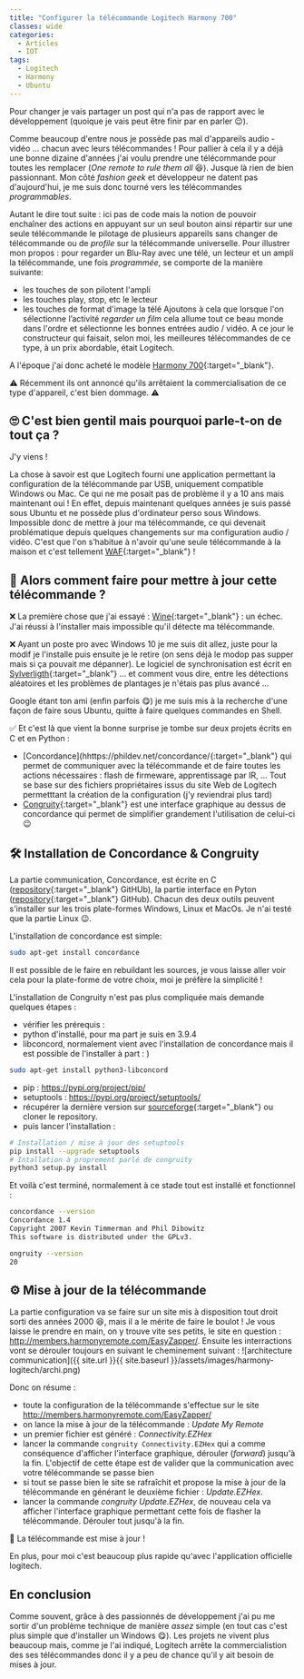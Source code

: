 ```yaml
---
title: "Configurer la télécommande Logitech Harmony 700"
classes: wide
categories:
  - Articles
  - IOT
tags:
  - Logitech
  - Harmony
  - Ubuntu
---
```

Pour changer je vais partager un post qui n'a pas de rapport avec le développement (quoique je vais peut être finir par en parler :wink:).

Comme beaucoup d'entre nous je possède pas mal d'appareils audio - vidéo ... chacun avec leurs télécommandes !
Pour pallier à cela il y a déjà une bonne dizaine d'années j'ai voulu prendre une télécommande pour toutes les remplacer (_One remote to rule them all_ :laughing:).
Jusque là rien de bien passionnant. 
Mon côté _fashion geek_ et développeur ne datent pas d'aujourd'hui, je me suis donc tourné vers les télécommandes _programmables_.

Autant le dire tout suite : ici pas de code mais la notion de pouvoir enchaîner des actions en appuyant sur un seul bouton ainsi répartir sur une seule télécommande le pilotage de plusieurs appareils sans changer de télécommande ou de _profile_ sur la télécommande universelle.
Pour illustrer mon propos : pour regarder un Blu-Ray avec une télé, un lecteur et un ampli la télécommande, une fois _programmée_, se comporte de la manière suivante:
 - les touches de son pilotent l'ampli
 - les touches play, stop, etc le lecteur
 - les touches de format d'image la télé
Ajoutons à cela que lorsque l'on sélectionne l’activité _regarder un film_ cela allume tout ce beau monde dans l'ordre et sélectionne les bonnes entrées audio / vidéo.
A ce jour le constructeur qui faisait, selon moi, les meilleures télécommandes de ce type, à un prix abordable, était Logitech.

A l'époque j'ai donc acheté le modèle [Harmony 700](https://support.myharmony.com/fr-fr/700){:target="_blank"}.

:warning: Récemment ils ont annoncé qu'ils arrêtaient la commercialisation de ce type d'appareil, c'est bien dommage. :warning:

## :roll_eyes: C'est bien gentil mais pourquoi parle-t-on de tout ça ?
J'y viens !

La chose à savoir est que Logitech fourni une application permettant la configuration de la télécommande par USB, uniquement compatible Windows ou Mac.
Ce qui ne me posait pas de problème il y a 10 ans mais maintenant oui !
En effet, depuis maintenant quelques années je suis passé sous Ubuntu et ne possède plus d'ordinateur perso sous Windows.
Impossible donc de mettre à jour ma télécommande, ce qui devenait problématique depuis quelques changements sur ma configuration audio / vidéo.
C'est que l'on s’habitue à n'avoir qu'une seule télécommande à la maison et c'est tellement [WAF](https://en.wikipedia.org/wiki/Wife_acceptance_factor){:target="_blank"} !

## :thinking: Alors comment faire pour mettre à jour cette télécommande ?
:x: La première chose que j'ai essayé : [Wine](https://www.winehq.org/){:target="_blank"} : un échec.
J'ai réussi à l'installer mais impossible qu'il détecte ma télécommande.

:x: Ayant un poste pro avec Windows 10 je me suis dit allez, juste pour la modif je l'installe puis ensuite je le retire (on sens déjà le modop pas supper mais si ça pouvait me dépanner).
Le logiciel de synchronisation est écrit en [Sylverligth](https://www.microsoft.com/Silverlight/){:target="_blank"} ... et comment vous dire, entre les détections aléatoires et les problèmes de plantages je n'étais pas plus avancé ...

Google étant ton ami (enfin parfois :yum:) je me suis mis à la recherche d'une façon de faire sous Ubuntu, quitte  à faire quelques commandes en Shell.

:white_check_mark: Et c'est là que vient la bonne surprise je tombe sur deux projets écrits en C et en Python : 
 - [Concordance](hhttps://phildev.net/concordance/{:target="_blank"} qui permet de communiquer avec la télécommande et de faire toutes les actions nécessaires : flash de firmeware, apprentissage par IR, ... Tout se base sur des fichiers propriétaires issus du site Web de Logitech permetttant la création de la configuration (j'y reviendrai plus tard)
 - [Congruity](https://sourceforge.net/projects/congruity/){:target="_blank"} est une interface graphique au dessus de concordance qui permet de simplifier grandement l'utilisation de celui-ci :wink:

## :hammer_and_wrench: Installation de Concordance & Congruity

La partie communication, Concordance,  est écrite en C ([repository](https://github.com/jaymzh/concordance){:target="_blank"} GitHUb), la partie interface en Pyton ([repository](https://github.com/congruity/congruity){:target="_blank"} GitHub).
Chacun des deux outils peuvent s'installer sur les trois plate-formes Windows, Linux et MacOs. 
Je n'ai testé que la partie Linux :wink:.

L'installation de concordance est simple:
```bash
sudo apt-get install concordance
```
Il est possible de le faire en rebuildant les sources, je vous laisse aller voir cela pour la plate-forme de votre choix, moi je préfère la simplicité !

L'installation de Congruity n'est pas plus compliquée mais demande quelques étapes :
 - vérifier les prérequis :
  - python d'installé, pour ma part je suis en 3.9.4
  - libconcord, normalement vient avec l'installation de concordance mais il est possible de l'installer à part : )
  ```bash
  sudo apt-get install python3-libconcord
  ```
  - pip : https://pypi.org/project/pip/
  - setuptools : https://pypi.org/project/setuptools/
 - récupérer la dernière version sur [sourceforge](https://sourceforge.net/projects/congruity/files/congruity/20/congruity-20.tar.bz2/download){:target="_blank"} ou cloner le repository. 
 - puis lancer l'installation :
 ```bash
 # Installation / mise à jour des setuptools
 pip install --upgrade setuptools
 # Intallation à proprement parlé de congruity
 python3 setup.py install
 ```

Et voilà c'est terminé, normalement à ce stade tout est installé et fonctionnel :

```bash
concordance --version
Concordance 1.4
Copyright 2007 Kevin Timmerman and Phil Dibowitz
This software is distributed under the GPLv3.

ongruity --version
20
```

## :gear: Mise à jour de la télécommande
La partie configuration va se faire sur un site mis à disposition tout droit sorti des années 2000 :laughing:, mais il a le mérite de faire le boulot !
Je vous laisse le prendre en main, on y trouve vite ses petits, le site en question : http://members.harmonyremote.com/EasyZapper/.
Ensuite les interractions vont se dérouler toujours en suivant le cheminement suivant :
![architecture communication]({{ site.url }}{{ site.baseurl }}/assets/images/harmony-logitech/archi.png)

Donc on résume : 
 - toute la configuration de la télécommande s'effectue sur le site http://members.harmonyremote.com/EasyZapper/
 - on lance la mise à jour de la télécommande : _Update My Remote_
 - un premier fichier est généré : _Connectivity.EZHex_
 - lancer la commande `congruity Connectivity.EZHex` qui a comme conséquence d'afficher l'interface graphique, dérouler (_forward_) jusqu'à la fin. L'objectif de cette étape est de valider que la communication avec votre télécommande se passe bien
 - si tout se passe bien le site se rafraîchit et propose la mise à jour de la télécommande en générant le deuxième fichier : _Update.EZHex_.
 - lancer la commande _congruity Update.EZHex_, de nouveau cela va afficher l'interface graphique permettant cette fois de flasher la télécommande. Dérouler tout jusqu'à la fin.

 :tada: La télécommande est mise à jour !

 En plus, pour moi c'est beaucoup plus rapide qu'avec l'application officielle logitech.

## En conclusion

Comme souvent, grâce à des passionnés de développement j'ai pu me sortir d'un problème technique de manière _assez_ simple (en tout cas c'est plus simple que d'installer un Windows :yum:).
Les projets ne vivent plus beaucoup mais, comme je l'ai indiqué, Logitech arrête la commercialistion des ses télécommandes donc il y a peu de chance qu'il y ait besoin de mises à jour.